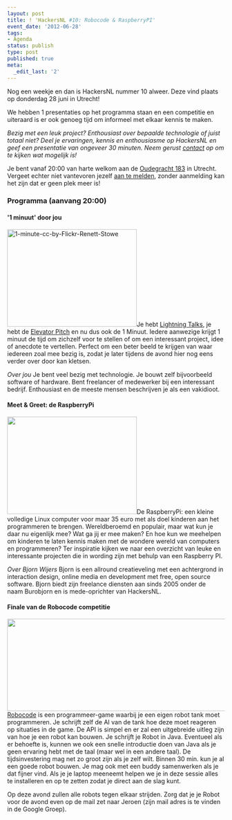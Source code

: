 ```yaml
---
layout: post
title: ! 'HackersNL #10: Robocode & RaspberryPI'
event_date: '2012-06-28'
tags:
- Agenda
status: publish
type: post
published: true
meta:
  _edit_last: '2'
---
```

Nog een weekje en dan is HackersNL nummer 10 alweer. Deze vind plaats op donderdag 28 juni in Utrecht!

We hebben 1 presentaties op het programma staan en een competitie en uiteraard is er ook genoeg tijd om informeel met elkaar kennis te maken.

<em>Bezig met een leuk project? Enthousiast over bepaalde technologie of juist totaal niet? Deel je ervaringen, kennis en enthousiasme op HackersNL en geef een presentatie van ongeveer 30 minuten. Neem gerust <a title="Contact" href="http://hackersnl.nl/contact/">contact</a> op om te kijken wat mogelijk is!</em>

Je bent vanaf 20:00 van harte welkom aan de <a href="http://g.co/maps/zzqs3">Oudegracht 183</a> in Utrecht. Vergeet echter niet vantevoren jezelf <a title="Reserveren" href="{{ root_url }}/aanmelden.html">aan te melden</a>, zonder aanmelding kan het zijn dat er geen plek meer is!
<h3>Programma (aanvang 20:00)</h3>
<h4>'1 minuut' door jou</h4>
<img class="alignleft" title="1-minute-cc-by-Flickr-Renett-Stowe" src="{{ root_url }}/images/1-minute-cc-by-Flickr-Renett-Stowe-300x225.jpg" alt="1-minute-cc-by-Flickr-Renett-Stowe" width="300" height="225" />Je hebt <a href="https://secure.wikimedia.org/wikipedia/en/wiki/Lightning_Talk">Lightning Talks</a>, je hebt de <a href="https://secure.wikimedia.org/wikipedia/en/wiki/Elevator_pitch">Elevator Pitch</a> en nu dus ook de 1 Minuut. Iedere aanwezige krijgt 1 minuut de tijd om zichzelf voor te stellen of om een interessant project, idee of anecdote te vertellen. Perfect om een beter beeld te krijgen van waar iedereen zoal mee bezig is, zodat je later tijdens de avond hier nog eens verder over door kan kletsen.

<em>Over jou</em>
Je bent veel bezig met technologie. Je bouwt zelf bijvoorbeeld software of hardware. Bent freelancer of medewerker bij een interessant bedrijf. Enthousiast en de meeste mensen beschrijven je als een vakidioot.
<h4>Meet &amp; Greet: de RaspberryPi</h4>
<a href="{{ root_url }}/images/raspberrypi-in-tuperware.jpg"><img class="alignleft size-full wp-image-256" title="raspberrypi-in-tuperware" src="http://hackersnl.nl/wp-content/uploads/2012/06/raspberrypi-in-tuperware.jpg" alt="" width="300" height="225" /></a>De RaspberryPi: een kleine volledige Linux computer voor maar 35 euro met als doel kinderen aan het programmeren te brengen. Wereldberoemd en populair, maar wat kun je daar nu eigenlijk mee? Wat ga jij er mee maken? En hoe kun we meehelpen om kinderen te laten kennis maken met de wondere wereld van computers en programmeren? Ter inspiratie kijken we
naar een overzicht van leuke en interessante projecten die in wording zijn met behulp van een Raspberry PI.

<em>Over Bjorn Wijers</em>
Bjorn is een allround creatieveling met een achtergrond in interaction design, online media en development met free, open source software. Bjorn biedt zijn freelance diensten aan sinds 2005 onder de naam Burobjorn en is mede-oprichter van HackersNL.
<h4>Finale van de Robocode competitie</h4>
<img title="Robocode" src="http://robocode.sourceforge.net/gfx/robocode_logo_tanks.png" alt="" width="570" height="213" /><a title="Robocode" href="http://robocode.sourceforge.net/">Robocode</a> is een programmeer-game waarbij je een eigen robot tank moet programmeren. Je schrijft zelf de AI van de tank hoe deze moet reageren op situaties in de game. De API is simpel en er zal een uitgebreide uitleg zijn van hoe je een robot kan bouwen. Je schrijft je Robot in Java. Eventueel als er behoefte is, kunnen we ook een snelle introductie doen van Java als je geen ervaring hebt met de taal (maar wel in een andere taal). De tijdsinvestering mag net zo groot zijn als je zelf wilt. Binnen 30 min. kun je al een goede robot bouwen. Je mag ook met een buddy samenwerken als je dat fijner vind. Als je je laptop meeneemt helpen we je in deze sessie alles te installeren en op te zetten zodat je direct aan de slag kunt.

Op deze avond zullen alle robots tegen elkaar strijden. Zorg dat je je Robot voor de avond even op de mail zet naar Jeroen (zijn mail adres is te vinden in de Google Groep).
